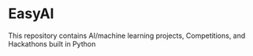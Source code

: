 # EasyAI
This repository contains AI/machine learning projects, Competitions, and Hackathons built in Python
